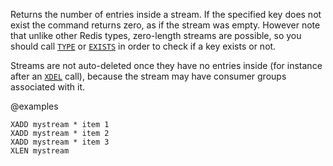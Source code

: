 Returns the number of entries inside a stream. If the specified key does not
exist the command returns zero, as if the stream was empty.
However note that unlike other Redis types, zero-length streams are
possible, so you should call [`TYPE`](/commands/type) or [`EXISTS`](/commands/exists) in order to check if
a key exists or not.

Streams are not auto-deleted once they have no entries inside (for instance
after an [`XDEL`](/commands/xdel) call), because the stream may have consumer groups
associated with it.

@examples

```cli
XADD mystream * item 1
XADD mystream * item 2
XADD mystream * item 3
XLEN mystream
```

